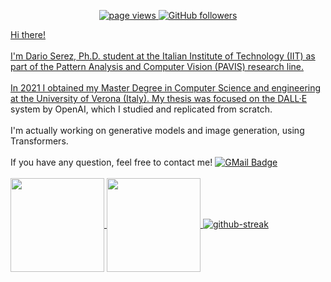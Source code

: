 
<p align="center">
  <a href="https://github.com/SerezD/SerezD">
    <img src="https://komarev.com/ghpvc/?username=SerezD&style=rounded" alt="page views" />
  </a>
  <a href="https://github.com/SerezD?tab=followers">
    <img alt="GitHub followers" src="https://img.shields.io/github/followers/SerezD?style=rounded&color=green&logo=github">
<p align="center">
  
Hi there!
<br> <br/>
I'm Dario Serez, Ph.D. student at the Italian Institute of Technology (IIT) as part of the Pattern Analysis and Computer Vision (PAVIS) research line.
<br> <br/>
In 2021 I obtained my Master Degree in Computer Science and engineering at the University of Verona (Italy). My thesis was focused on the <a href="https://openai.com/blog/dall-e/" target="_blank" rel="noopener noreferrer">DALL·E</a> system by OpenAI, which I studied and replicated from scratch. 
<br> <br/>
I'm actually working on generative models and image generation, using Transformers. 
<br> <br/>
If you have any question, feel free to contact me! [![GMail Badge](https://img.shields.io/badge/-Email-DB4437?style=rounded&logo=gmail&logoColor=white)](mailto:dario.serez@iit.it)
<br><br/>
<a href="https://github.com/SerezD/README.md">
  <img align="center" src="https://github-readme-stats.vercel.app/api?username=SerezD&show_icons=true&hide_border=true&&count_private=true&include_all_commits=true&theme=dark" height="150" />
</a>
<a href="https://github.com/SerezD/README.md">
  <img align="center" src="https://github-readme-stats.vercel.app/api/top-langs/?username=SerezD&layout=compact&langs_count=10&theme=dark" height="150" />
</a>
[![github-streak](http://github-readme-streak-stats.herokuapp.com?user=SerezD&theme=dark&date_format=M%20j%5B%2C%20Y%5D&border=080909)](https://git.io/streak-stats)

